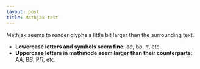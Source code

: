 ```yaml
---
layout: post
title: Mathjax test
---
```


Mathjax seems to render glyphs a little bit larger than the surrounding text.

* **Lowercase letters and symbols seem fine:** a$a$, b$b$, $\pi$, etc.
* **Uppercase letters in mathmode seem larger than their counterparts:** A$A$, B$B$, P$\Pi$, etc.